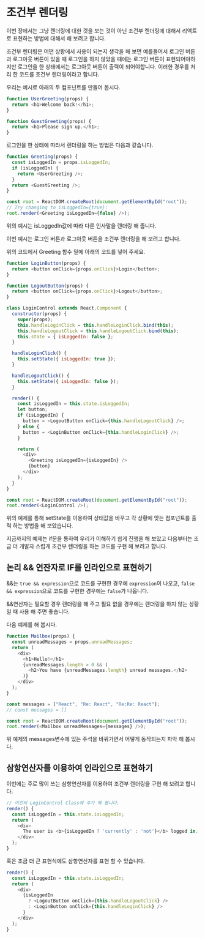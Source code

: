 # 조건부 렌더링

이번 장에서는 그냥 렌더링에 대한 것을 보는 것이 아닌 조건부 렌더링에 대해서 리액트로 표현하는 방법에 대해서 해 보려고 합니다.

조건부 렌더링은 어떤 상황에서 사용이 되는지 생각을 해 보면 예를들어서 로그인 버튼과 로그아웃 버튼이 있을 때 로그인을 하지 않았을 때에는 로그인 버튼이 표현되어야하지만 로그인을 한 상태에서는 로그아웃 버튼이 출력이 되어야합니다. 이러한 경우를 처리 한 코드를 조건부 렌더링이라고 합니다.

우리는 예시로 아래의 두 컴포넌트를 만들어 봅시다.

```javascript
function UserGreeting(props) {
  return <h1>Welcome back!</h1>;
}

function GuestGreeting(props) {
  return <h1>Please sign up.</h1>;
}
```

로그인을 한 상태에 따라서 렌더링을 하는 방법은 다음과 같습니다.

```javascript
function Greeting(props) {
  const isLoggedIn = props.isLoggedIn;
  if (isLoggedIn) {
    return <UserGreeting />;
  }
  return <GuestGreeting />;
}

const root = ReactDOM.createRoot(document.getElementById("root"));
// Try changing to isLoggedIn={true}:
root.render(<Greeting isLoggedIn={false} />);
```

위의 예시는 isLoggedIn값에 따라 다른 인사말을 렌더링 해 줍니다.

이번 예시는 로그인 버튼과 로그아웃 버튼을 조건부 렌더링을 해 보려고 합니다.

위의 코드에서 Greeting 함수 밑에 아래의 코드를 넣어 주세요.

```javascript
function LoginButton(props) {
  return <button onClick={props.onClick}>Login</button>;
}

function LogoutButton(props) {
  return <button onClick={props.onClick}>Logout</button>;
}

class LoginControl extends React.Component {
  constructor(props) {
    super(props);
    this.handleLoginClick = this.handleLoginClick.bind(this);
    this.handleLogoutClick = this.handleLogoutClick.bind(this);
    this.state = { isLoggedIn: false };
  }

  handleLoginClick() {
    this.setState({ isLoggedIn: true });
  }

  handleLogoutClick() {
    this.setState({ isLoggedIn: false });
  }

  render() {
    const isLoggedIn = this.state.isLoggedIn;
    let button;
    if (isLoggedIn) {
      button = <LogoutButton onClick={this.handleLogoutClick} />;
    } else {
      button = <LoginButton onClick={this.handleLoginClick} />;
    }

    return (
      <div>
        <Greeting isLoggedIn={isLoggedIn} />
        {button}
      </div>
    );
  }
}

const root = ReactDOM.createRoot(document.getElementById("root"));
root.render(<LoginControl />);
```

위의 예제를 통해 setState를 이용하여 상태값을 바꾸고 각 상황에 맞는 컴포넌트를 출력 하는 방법을 해 보았습니다.

지금까지의 예제는 if문을 통하여 우리가 이해하기 쉽게 진행을 해 보았고 다음부터는 조금 더 개발자 스럽게 조건부 렌더링을 하는 코드를 구현 해 보려고 합니다.

## 논리 && 연잔자로 IF를 인라인으로 표현하기

&&는 `true && expression`으로 코드를 구현한 경우에 `expression`이 나오고, `false && expression`으로 코드를 구현한 경우에는 `false`가 나옵니다.

&&연산자는 필요할 경우 렌더링을 해 주고 필요 없을 경우에는 렌더링을 하지 않는 상황일 때 사용 해 주면 좋습니다.

다음 예제를 해 봅시다.

```javascript
function Mailbox(props) {
  const unreadMessages = props.unreadMessages;
  return (
    <div>
      <h1>Hello!</h1>
      {unreadMessages.length > 0 && (
        <h2>You have {unreadMessages.length} unread messages.</h2>
      )}
    </div>
  );
}

const messages = ["React", "Re: React", "Re:Re: React"];
// const messages = []

const root = ReactDOM.createRoot(document.getElementById("root"));
root.render(<Mailbox unreadMessages={messages} />);
```

위 예제의 messages변수에 있는 주석을 바꿔가면서 어떻게 동작되는지 파악 해 봅시다.

## 삼항연산자를 이용하여 인라인으로 표현하기

이번에는 주로 많이 쓰는 삼항연산자를 이용하여 조건부 렌더링을 구현 해 보려고 합니다.

```javascript
// 이전의 LoginControl Class에 추가 해 봅니다.
render() {
  const isLoggedIn = this.state.isLoggedIn;
  return (
    <div>
      The user is <b>{isLoggedIn ? 'currently' : 'not'}</b> logged in.
    </div>
  );
}
```

혹은 조금 더 큰 표현식에도 삼항연산자를 표현 할 수 있습니다.

```javascript
render() {
  const isLoggedIn = this.state.isLoggedIn;
  return (
    <div>
      {isLoggedIn
        ? <LogoutButton onClick={this.handleLogoutClick} />
        : <LoginButton onClick={this.handleLoginClick} />
      }
    </div>
  );
}
```
